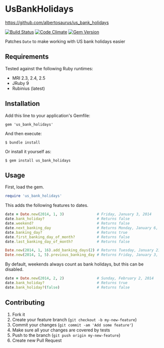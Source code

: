 # UsBankHolidays

https://github.com/albertosaurus/us_bank_holidays

[![Build Status](https://travis-ci.org/albertosaurus/us_bank_holidays.png?branch=master)](https://travis-ci.org/albertosaurus/us_bank_holidays)
[![Code Climate](https://codeclimate.com/github/albertosaurus/us_bank_holidays.png)](https://codeclimate.com/github/albertosaurus/us_bank_holidays)
[![Gem Version](https://badge.fury.io/rb/us_bank_holidays.png)](http://badge.fury.io/rb/us_bank_holidays)

Patches `Date` to make working with US bank holidays easier

## Requirements

Tested against the following Ruby runtimes:

* MRI 2.3, 2.4, 2.5
* JRuby 9 
* Rubinius (latest)

## Installation

Add this line to your application's Gemfile:

    gem 'us_bank_holidays'

And then execute:

    $ bundle install

Or install it yourself as:

    $ gem install us_bank_holidays

## Usage

First, load the gem.

```ruby
require 'us_bank_holidays'
```

This adds the following features to dates.

```ruby
date = Date.new(2014, 1, 3)               # Friday, January 3, 2014
date.bank_holiday?                        # Returns false
date.weekend?                             # Returns false
date.next_banking_day                     # Returns Monday, January 6, 2014
date.banking_day?                         # Returns true
date.first_banking_day_of_month?          # Returns false
date.last_banking_day_of_month?           # Returns false

Date.new(2014, 1, 16).add_banking_days(2) # Returns Tuesday, January 21, 2014
Date.new(2014, 1, 5).previous_banking_day # Returns Friday, January 3, 2014
```

By default, weekends always count as bank holidays, but this can be disabled.

```ruby
date = Date.new(2014, 2, 2)               # Sunday, February 2, 2014
date.bank_holiday?                        # Returns true
date.bank_holiday?(false)                 # Returns false
```

## Contributing

1. Fork it
2. Create your feature branch (`git checkout -b my-new-feature`)
3. Commit your changes (`git commit -am 'Add some feature'`)
4. Make sure all your changes are covered by tests
5. Push to the branch (`git push origin my-new-feature`)
6. Create new Pull Request
